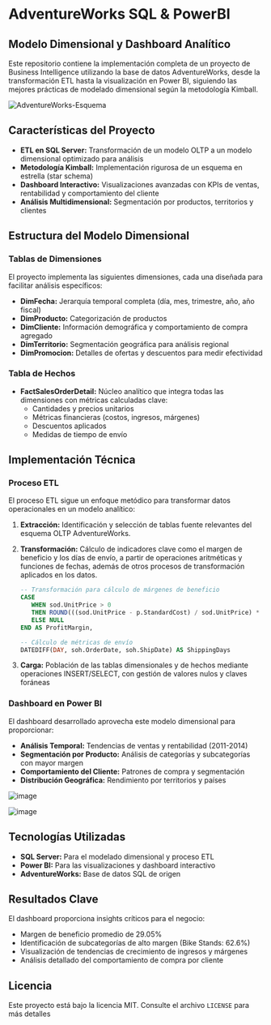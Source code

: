 # AdventureWorks SQL & PowerBI

## Modelo Dimensional y Dashboard Analítico 

Este repositorio contiene la implementación completa de un proyecto de Business Intelligence utilizando la base de datos AdventureWorks, desde la transformación ETL hasta la visualización en Power BI, siguiendo las mejores prácticas de modelado dimensional según la metodología Kimball.

![AdventureWorks-Esquema](https://github.com/user-attachments/assets/b8b40ae8-f252-43c0-a606-4f138d465b22)


## Características del Proyecto

- **ETL en SQL Server:** Transformación de un modelo OLTP a un modelo dimensional optimizado para análisis
- **Metodología Kimball:** Implementación rigurosa de un esquema en estrella (star schema)
- **Dashboard Interactivo:** Visualizaciones avanzadas con KPIs de ventas, rentabilidad y comportamiento del cliente
- **Análisis Multidimensional:** Segmentación por productos, territorios y clientes

## Estructura del Modelo Dimensional

### Tablas de Dimensiones
El proyecto implementa las siguientes dimensiones, cada una diseñada para facilitar análisis específicos:

- **DimFecha:** Jerarquía temporal completa (día, mes, trimestre, año, año fiscal)
- **DimProducto:** Categorización de productos  
- **DimCliente:** Información demográfica y comportamiento de compra agregado
- **DimTerritorio:** Segmentación geográfica para análisis regional
- **DimPromocion:** Detalles de ofertas y descuentos para medir efectividad

### Tabla de Hechos
- **FactSalesOrderDetail:** Núcleo analítico que integra todas las dimensiones con métricas calculadas clave:
  - Cantidades y precios unitarios
  - Métricas financieras (costos, ingresos, márgenes)
  - Descuentos aplicados
  - Medidas de tiempo de envío

## Implementación Técnica

### Proceso ETL
El proceso ETL sigue un enfoque metódico para transformar datos operacionales en un modelo analítico:

1. **Extracción:** Identificación y selección de tablas fuente relevantes del esquema OLTP AdventureWorks.

2. **Transformación:**  Cálculo de indicadores clave como el margen de beneficio y los días de envío, a partir de operaciones aritméticas y funciones de fechas, además de otros procesos de transformación aplicados en los datos.

    ```sql
   -- Transformación para cálculo de márgenes de beneficio
   CASE 
       WHEN sod.UnitPrice > 0 
       THEN ROUND(((sod.UnitPrice - p.StandardCost) / sod.UnitPrice) * 100, 2)
       ELSE NULL 
   END AS ProfitMargin,
   
   -- Cálculo de métricas de envío
   DATEDIFF(DAY, soh.OrderDate, soh.ShipDate) AS ShippingDays
   ```
  
4. **Carga:** Población de las tablas dimensionales y de hechos mediante operaciones INSERT/SELECT, con gestión de valores nulos y claves foráneas

### Dashboard en Power BI
El dashboard desarrollado aprovecha este modelo dimensional para proporcionar:

- **Análisis Temporal:** Tendencias de ventas y rentabilidad (2011-2014)
- **Segmentación por Producto:** Análisis de categorías y subcategorías con mayor margen
- **Comportamiento del Cliente:** Patrones de compra y segmentación
- **Distribución Geográfica:** Rendimiento por territorios y países
  
![image](https://github.com/user-attachments/assets/10d5ae3b-81bc-4c40-bf11-1e8b4a3f8c68)

![image](https://github.com/user-attachments/assets/988b3f9d-0f2d-400c-8be2-625820b0341a)


## Tecnologías Utilizadas

- **SQL Server:** Para el modelado dimensional y proceso ETL
- **Power BI:** Para las visualizaciones y dashboard interactivo
- **AdventureWorks:** Base de datos SQL de origen

## Resultados Clave

El dashboard proporciona insights críticos para el negocio:
- Margen de beneficio promedio de 29.05%
- Identificación de subcategorías de alto margen (Bike Stands: 62.6%)
- Visualización de tendencias de crecimiento de ingresos y márgenes
- Análisis detallado del comportamiento de compra por cliente


## Licencia

Este proyecto está bajo la licencia MIT. Consulte el archivo `LICENSE` para más detalles


